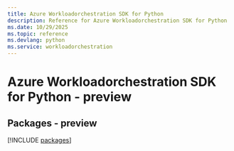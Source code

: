 ```yaml
---
title: Azure Workloadorchestration SDK for Python
description: Reference for Azure Workloadorchestration SDK for Python
ms.date: 10/29/2025
ms.topic: reference
ms.devlang: python
ms.service: workloadorchestration
---
```

# Azure Workloadorchestration SDK for Python - preview
## Packages - preview
[!INCLUDE [packages](workloadorchestration-index.md)]